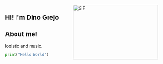 
<img align="right" alt="GIF" src="https://delphiniumsoftech.com/assets/images/delphinium-162.gif" width="280" height="179" />

## Hi! I'm Dino Grejo


## About me! 

logistic and music.
     
 ```python
print("Hello World")


  ```
